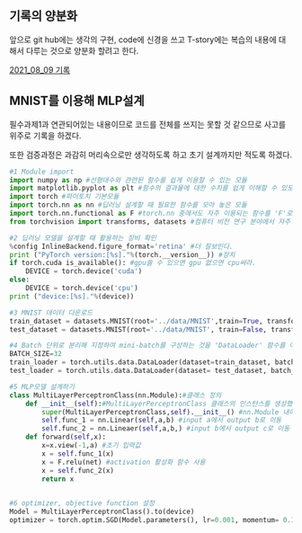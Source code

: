 ## 기록의 양분화

앞으로 git hub에는 생각의 구현, code에 신경을 쓰고 T-story에는 복습의 내용에 대해서 다루는 것으로 양분화 할려고 한다.

[2021_08_09 기록](https://thought-process-ing.tistory.com/2)



## MNIST를 이용해 MLP설계

필수과제1과 연관되어있는 내용이므로 코드를 전체를 쓰지는 못할 것 같으므로 사고를 위주로 기록을 하겠다.

또한 검증과정은 과감히 머리속으로만 생각하도록 하고 초기 설계까지만 적도록 하겠다.

```python
#1 Module import
import numpy as np #선형대수와 관련된 함수를 쉽게 이용할 수 있는 모듈
import matplotlib.pyplot as plt #함수의 결과물에 대한 수치를 쉽게 이해할 수 있도록 시각화 할 수 있는 외부모듈
import torch #파이토치 기본모듈
import torch.nn as nn #딥러닝 설계할 때 필요한 함수를 모아 놓은 모듈
import torch.nn.functional as F #torch.nn 중에서도 자주 이용되는 함수를 'F'로 지정
from torchvision import transforms, datasets #컴퓨터 비전 연구 분야에서 자주 이용하는 'torchvision'모듈 내 'transforms', 'datasets'함수를 임포트
```

```python
#2 딥러닝 모델을 설계할 때 활용하는 장비 확인
%config InlineBackend.figure_format='retina' #더 잘보인다.
print ("PyTorch version:[%s]."%(torch.__version__)) #장치
if torch.cuda is_available(): #gpu쓸 수 있으면 gpu 없으면 cpu써라.
    DEVICE = torch.device('cuda')
else:
    DEVICE = torch.device('cpu')
print ("device:[%s]."%(device))
```

```python
#3 MNIST 데이터 다운로드
train_dataset = datasets.MNIST(root='../data/MNIST',train=True, transform = transforms.ToTensor(), download=True)
test_dataset = datasets.MNIST(root='../data/MNIST', train=False, transform=transforms.ToTensor(), download=True)
```

```python
#4 Batch 단위로 분리해 지정하여 mini-batch를 구성하는 것을 'DataLoader' 함수를 이용해 지정
BATCH_SIZE=32
train_loader = torch.utils.data.DataLoader(dataset=train_dataset, batch_size=BATCH_SIZE,shuffle=True)
test_loader = torch.utils.data.DataLoader(dataset= test_dataset, batch_size=BATCH_SIZE, shuffle= False)

```

```python
#5 MLP모델 설계하기
class MultiLayerPerceptronClass(nn.Module):#클래스 정의
    def __init__(self):#MultiLayerPerceptronClass 클래스의 인스턴스를 생성했을 때 지니게 되는 성질을 정의
        super(MultiLayerPerceptronClass,self).__init__() #nn.Module 내에 있는 메서드를 상속받아 이용
        self.func_1 = nn.Linear(self,a,b) #input a에서 output b로 이동
        self.func_2 = nn.Lineaer(self,a,b,) #input b에서 output c로 이동
    def forward(self,x):
        x=x.view(-1,a) #초기 입력값
        x = self.func_1(x)
        x = F.relu(net) #activation 활성화 함수 사용
        x = self.func_2(x)
        return x
    
```

```python
#6 optimizer, objective function 설정
Model = MultiLayerPerceptronClass().to(device)
optimizer = torch.optim.SGD(Model.parameters(), lr=0.001, momentum= 0.1) #다른 함수 쓸 때도 많음 ex) Adam. sigmoid...
```

